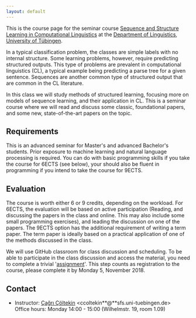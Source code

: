 ```yaml
---
layout: default
---
```


This is the course page
for the seminar course
[Sequence and Structure Learning in Computational Linguistics](git@github.com:cicl2018/slicl2018.github.io.git)
at the [Department of Linguistics](http://sfs.uni-tuebingen.de),
[University of Tübingen](http://uni-tuebingen.de).

In a typical classification problem, the classes are simple labels
with no internal structure. Some learning problems, however, require
predicting structured outputs. This type of problems are prevalent in
computational linguistics (CL), a typical example being predicting a
parse tree for a given sentence. Sequences are another common type of
structured output that are common in the CL literature.

In this class we will study methods of structured learning, focusing
more on models of sequence learning, and their application in CL. This
is a seminar course where we will read and discuss some classic,
foundational papers, and some new, state-of-the-art papers on the
topic.

## Requirements

This is an advanced seminar for Master's and advanced Bachelor's students.
Prior exposure to machine learning and natural language processing is required.
You can do with basic programming skills if you take the course for
6ECTS (see below), your should also be fluent in programming if you
intend to take the course for 9ECTS.


## Evaluation

The course is worth either 6 or 9 credits, 
depending on the workload.
For 6ECTS, the evaluation will be based on active participation
(Reading, and discussing the papers in the class and online.
This may also include some small programming exercises),
and leading the discussion on one of the papers.
The 9ECTS option has the additional requirement of writing a term paper.
The term paper is ideally based on a practical application of one of
the methods discussed in the class.

We will use GitHub classroom for class discussion and scheduling.
To be able to participate in the class discussion
and access the material, you need to complete a trivial '[assignment]()'.
This step counts as registration to the course,
please complete it by Monday 5, November 2018.

## Contact

- Instructor: [Çağrı Çöltekin](http://coltekin.net/cagri/)
    <ccoltekin**@**sfs.uni-tuebingen.de>  
    Office hours: Monday 14:00 - 15:00
    (Wilhelmstr. 19, room 1.09)
